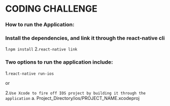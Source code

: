 # CODING CHALLENGE

### How to run the Application:

### Install the dependencies, and link it through the react-native cli
1.```npm install```
2.```react-native link```

### Two options to run the application include:
1.```react-native run-ios```

or

2.```Use Xcode to fire off IOS project by building it through the application```
  a. Project_Directory/ios/PROJECT_NAME.xcodeproj
